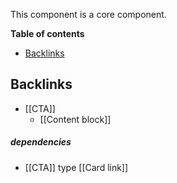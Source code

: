 This component is a core component.

<!-- table-of-contents start -->
**Table of contents**
  - [Backlinks](#backlinks)

## Backlinks
* [[CTA]]
	* [[Content block]]
<!-- table-of-contents end -->

##### dependencies
 - [[CTA]] type [[Card link]]
